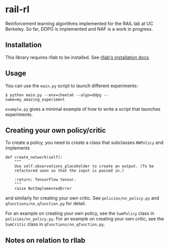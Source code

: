 # rail-rl
Reinforcement learning algorithms implemented for the RAIL lab at UC Berkeley.
So far, DDPG is implemented and NAF is a work in progress.

## Installation
This library requires rllab to be installed. See [rllab's installation docs](https://rllab.readthedocs.io/en/latest/user/installation.html).

## Usage
You can use the `main.py` script to launch different experiments:

```
$ python main.py --env=cheetah --algo=ddpg --name=my_amazing_experiment
```

`example.py` gives a minimal example of how to write a script that launches experiments.

## Creating your own policy/critic
To create a policy, you need to create a class that subclasses ``NNPolicy`` and implements

```
def create_network(self):
    """
    Use self.observations_placeholder to create an output. (To be
    refactored soon so that the input is passed in.)

    :return: TensorFlow tensor.
    """
    raise NotImplementedError
```

and similarly for creating your own critic. See `policies/nn_policy.py` and `qfunctions/nn_qfunction.py` for detail.

For an example on creating your own policy, see the `SumPolicy` class in `policies/nn_policy.py`.
For an example on creating your own critic, see the `SumCritic` class in `qfunctions/nn_qfunction.py`.

## Notes on relation to rllab

